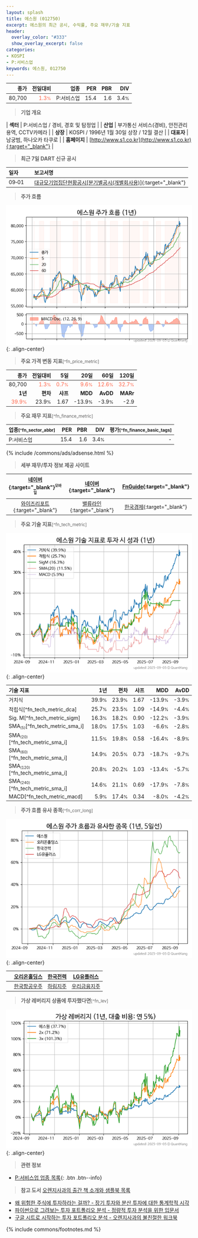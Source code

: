 ```yaml
---
layout: splash
title: 에스원 (012750)
excerpt: 에스원의 최근 공시, 수익률, 주요 재무/기술 지표
header:
  overlay_color: "#333"
  show_overlay_excerpt: false
categories:
- KOSPI
- P:서비스업
keywords: 에스원, 012750
---
```


| **종가** | **전일대비** | **업종** | **PER** | **PBR** | **DIV** |
| -------: | -----------: | -------: | ------: | ------: | ------: |
| 80,700 | <span style="color: tomato">1.3<small>%</small></span> | P:서비스업 | 15.4 | 1.6 | 3.4<small>%</small> |

<!-- more -->


> **기업 개요**<a id="company"></a>

| <span style="white-space:nowrap;">**섹터**</span> | P:서비스업 / 경비, 경호 및 탐정업 |
| <span style="white-space:nowrap;">**산업**</span> | 부가통신 서비스(경비), 안전관리용역, CCTV카메라 |
| <span style="white-space:nowrap;">**상장**</span> | KOSPI / 1996년 1월 30일 상장 / 12월 결산 |
| <span style="white-space:nowrap;">**대표자**</span> | 남궁범, 하나오카 타쿠로 |
| <span style="white-space:nowrap;">**홈페이지**</span> | [http://www.s1.co.kr](http://www.s1.co.kr){:target="_blank"} |


> **최근 7일 DART 신규 공시**<a id="dart"></a>

| **일자** |      | **보고서명** |
| :------- | :--- | :----------- |
| 09&#x2011;01 | | [대규모기업집단현황공시[분기별공시(개별회사용)]](https://dart.fss.or.kr/dsaf001/main.do?rcpNo=20250901000287){:target="_blank"} |


> **주가 흐름**<a id="price"></a>

![012750](/stock/images/012750.png){: .align-center}


> **주요 가격 변동 지표**<small>[^fn_price_metric]</small>

| **종가** | **전일대비** | **5일** | **20일** | **60일** | **120일** |
| -------: | -----------: | ------: | -------: | -------: | --------: |
| 80,700 | <span style="color: tomato">1.3<small>%</small></span> | <span style="color: tomato">0.7<small>%</small></span> | <span style="color: tomato">9.6<small>%</small></span> | <span style="color: tomato">12.6<small>%</small></span> | <span style="color: tomato">32.7<small>%</small></span> |
| **1년** | **편차** | **샤프** | **MDD** | **AvDD** | **MARr** |
| <span style="color: tomato">39.9<small>%</small></span> | 23.9<small>%</small> | 1.67 | -13.9<small>%</small> | -3.9<small>%</small> | -2.9 |


> **주요 재무 지표**<small>[^fn_finance_metric]</small>

| **업종**<small>[^fn_sector_abbr]</small> | **PER** | **PBR** | **DIV** | **평가**<small>[^fn_finance_basic_tags]</small> |
| :--------------------------------------- | ------: | ------: | ------: | ----------------------------------------------: |
| P:서비스업 | 15.4 | 1.6 | 3.4<small>%</small> | - |



{% include /commons/ads/adsense.html %}

> **세부 재무/투자 정보 제공 사이트**

| [네이버](https://m.stock.naver.com/domestic/stock/012750/finance/summary){:target="_blank"}<sup><small>모바일</small></sup> | [네이버](https://finance.naver.com/item/coinfo.naver?code=012750){:target="_blank"} | [FnGuide](https://comp.fnguide.com/SVO2/ASP/SVD_Invest.asp?gicode=A012750&MenuYn=Y){:target="_blank"} |
| :---: | :---: | :---: |
| [와이즈리포트](https://comp.wisereport.co.kr/company/c1040001.aspx?cmp_cd=012750){:target="_blank"} | [밸류라인](https://www.valueline.co.kr/finance/summary/012750){:target="_blank"} | [한국경제](https://markets.hankyung.com/stock/012750/financial-summary){:target="_blank"} |


> **주요 기술 지표**<small>[^fn_tech_metric]</small>


![012750](/stock/images/012750_tech.png){: .align-center}

| **기술 지표** | **1년** | **편차** | **샤프** | **MDD** | **AvDD** |
| :------------ | ------: | -----------: | -------: | ------: | -------: |
| 거치식 | 39.9<small>%</small> | 23.9<small>%</small> | 1.67 | -13.9<small>%</small> | -3.9<small>%</small> |
| 적립식[^fn_tech_metric_dca] | 25.7<small>%</small> | 23.5<small>%</small> | 1.09 | -14.9<small>%</small> | -4.4<small>%</small> |
| Sig. M[^fn_tech_metric_sigm] | 16.3<small>%</small> | 18.2<small>%</small> | 0.90 | -12.2<small>%</small> | -3.9<small>%</small> |
| SMA<small><sub>(5)</sub></small>[^fn_tech_metric_sma_i] | 18.0<small>%</small> | 17.5<small>%</small> | 1.03 | -6.6<small>%</small> | -2.8<small>%</small> |
| SMA<small><sub>(20)</sub></small>[^fn_tech_metric_sma_i] | 11.5<small>%</small> | 19.8<small>%</small> | 0.58 | -16.4<small>%</small> | -8.9<small>%</small> |
| SMA<small><sub>(60)</sub></small>[^fn_tech_metric_sma_i] | 14.9<small>%</small> | 20.5<small>%</small> | 0.73 | -18.7<small>%</small> | -9.7<small>%</small> |
| SMA<small><sub>(120)</sub></small>[^fn_tech_metric_sma_i] | 20.8<small>%</small> | 20.2<small>%</small> | 1.03 | -13.4<small>%</small> | -5.7<small>%</small> |
| SMA<small><sub>(240)</sub></small>[^fn_tech_metric_sma_i] | 14.6<small>%</small> | 21.1<small>%</small> | 0.69 | -17.9<small>%</small> | -7.8<small>%</small> |
| MACD[^fn_tech_metric_macd] | 5.9<small>%</small> | 17.4<small>%</small> | 0.34 | -8.0<small>%</small> | -4.2<small>%</small> |


> **주가 흐름 유사 종목**<a id="corr"></a><small>[^fn_corr_long]</small>

![012750](/stock/images/012750_corr.png){: .align-center}

|       | [오리온홀딩스](/001800/) | [한국전력](/015760/) | [LG유플러스](/032640/) |
| :---: | :------------------------------------: | :------------------------------------: | :------------------------------------: |
|       | [한국항공우주](/047810/) | [하림지주](/003380/) | [우리금융지주](/316140/) |


> **가상 레버리지 상품에 투자했다면**<a id="2x"></a><small>[^fn_lev]</small>

![012750](/stock/images/012750_2x.png){: .align-center}


> **관련 정보**

- [P:서비스업 업종 목록](/stats/sector/kospi_업종_서비스업_종목/){: .btn .btn--info}

> **참고 도서** [오렌지사과의 출간 책 소개와 샘플북 목록](https://kongdori.tistory.com/691)

- [왜 위험한 주식에 투자하라는 걸까? - 장기 투자와 분산 투자에 대한 통계학적 시각](https://kongdori.tistory.com/421)
- [파이썬으로 그려보는 투자 포트폴리오 분석  - 정량적 투자 분석을 위한 입문서](https://kongdori.tistory.com/643)
- [구글 시트로 시작하는 투자 포트폴리오 분석 - 오렌지사과의 불친절한 워크북](https://kongdori.tistory.com/449)


{% include commons/footnotes.md %}
